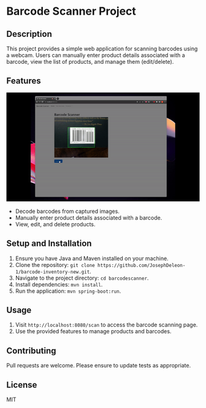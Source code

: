 # Barcode Scanner Project

## Description

This project provides a simple web application for scanning barcodes using a webcam. Users can manually enter product details associated with a barcode, view the list of products, and manage them (edit/delete).

## Features

![Capture images via webcam.](/assets/webcam-scan-&-barcode-list.gif) 
- Decode barcodes from captured images.
- Manually enter product details associated with a barcode.
- View, edit, and delete products.

## Setup and Installation

1. Ensure you have Java and Maven installed on your machine.
2. Clone the repository: `git clone https://github.com/JosephDeleon-1/barcode-inventory-new.git`.
3. Navigate to the project directory: `cd barcodescanner`.
4. Install dependencies: `mvn install`.
5. Run the application: `mvn spring-boot:run`.

## Usage

1. Visit `http://localhost:8080/scan` to access the barcode scanning page.
2. Use the provided features to manage products and barcodes.

## Contributing

Pull requests are welcome. Please ensure to update tests as appropriate.

## License

MIT

